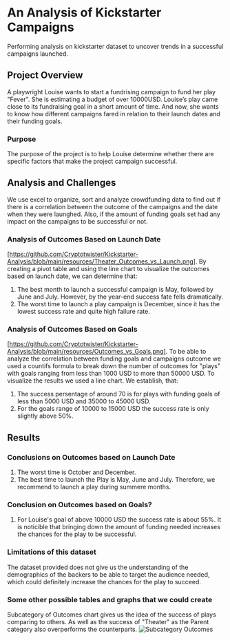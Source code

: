 # An Analysis of Kickstarter Campaigns
Performing analysis on kickstarter dataset to uncover trends in a successful campaigns launched.
## Project Overview
A playwright Louise wants to start a fundrising campaign to fund her play "Fever". She is estimating a budget of over 10000USD. Louise’s play came close to its fundraising goal in a short amount of time. And now, she wants to know how different campaigns fared in relation to their launch dates and their funding goals.
### Purpose
The purpose of the project is to help Louise determine whether there are specific factors that make the project campaign successful.
## Analysis and Challenges
We use excel to organize, sort and analyze crowdfunding data to find out if there is a correlation between the outcome of the campaigns and the date when they were launghed.
Also, if the amount of funding goals set had any impact on the campaigns to be successful or not.
### Analysis of Outcomes Based on Launch Date
[https://github.com/Cryptotwister/Kickstarter-Analysis/blob/main/resources/Theater_Outcomes_vs_Launch.png].
By creating a pivot table and using the line chart to visualize the outcomes based on launch date, we can determine that:
1. The best month to launch a successful campaign is May, followed by June and July. However, by the year-end success fate fells dramatically.
2. The worst time to launch a play campaign is December, since it has the lowest success rate and quite high failure rate.
### Analysis of Outcomes Based on Goals
[https://github.com/Cryptotwister/Kickstarter-Analysis/blob/main/resources/Outcomes_vs_Goals.png].
To be able to analyze the correlation between funding goals and campaigns outcome we used a countifs formula to break down the number of outcomes for "plays" with goals ranging from less than 1000 USD to more than 50000 USD. To visualize the results we used a line chart. We establish, that:
1. The success persentage of around 70 is for plays with funding goals of less than 5000 USD and 35000 to 45000 USD.
2. For the goals range of 10000 to 15000 USD the success rate is only slightly above 50%.
## Results
### Conclusions on Outcomes based on Launch Date
1. The worst time is October and December.
2. The best time to launch the Play is May, June and July. Therefore, we recommend to launch a play during summere months.
### Conclusion on Outcomes based on Goals?
1. For Louise's goal of above 10000 USD the success rate is about 55%. It is noticible that bringing down the amount of funding needed increases the chances for the play to be successful.
### Limitations of this dataset
The dataset provided does not give us the understanding of the demographics  of the backers to be able to target the audience needed, which could definitely increase the chances for the play to succeed.
### Some other possible tables and graphs that we could create
Subcategory of Outcomes chart gives us the idea of the success of plays comparing to others. As well as the success of "Theater" as the Parent category also overperforms the counterparts.
![Subcategory Outcomes](https://user-images.githubusercontent.com/42978221/140676390-02a958f2-fc44-4823-a75f-76bb15a42266.png)

